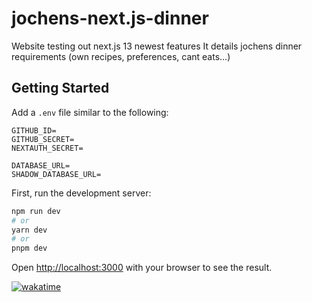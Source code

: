 # jochens-next.js-dinner

Website testing out next.js 13 newest features
It details jochens dinner requirements (own recipes, preferences, cant eats...)

## Getting Started

Add a `.env` file similar to the following:

```properties
GITHUB_ID=
GITHUB_SECRET=
NEXTAUTH_SECRET=

DATABASE_URL=
SHADOW_DATABASE_URL=
```

First, run the development server:

```bash
npm run dev
# or
yarn dev
# or
pnpm dev
```

Open [http://localhost:3000](http://localhost:3000) with your browser to see the result.

[![wakatime](https://wakatime.com/badge/user/05f04551-feb7-4cf4-ba9b-92a5de5ad5a4/project/a417912f-6dab-4a9e-9d81-6dfe41cf5c2f.svg?style=for-the-badge)](https://wakatime.com/badge/user/05f04551-feb7-4cf4-ba9b-92a5de5ad5a4/project/a417912f-6dab-4a9e-9d81-6dfe41cf5c2f)

